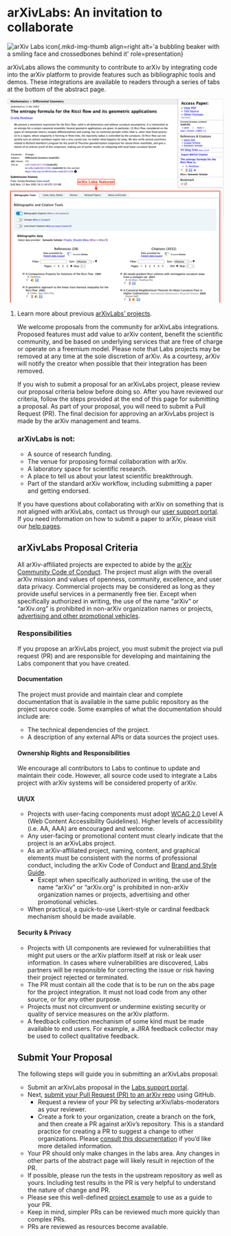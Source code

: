 # arXivLabs: An invitation to collaborate

![arXiv Labs icon](images/smileybones-labs-icon.png){.mkd-img-thumb align=right alt='a bubbling beaker with a smiling face and crossedbones behind it' role=presentation}

arXivLabs allows the community to contribute to arXiv by integrating code into the arXiv platform to provide features such as bibliographic tools and demos. These integrations are available  to readers through a series of tabs at the bottom of the abstract page.

![arXiv Labs features](images/arXivLabsFeatures-01.png)

<ol class="color-blocks">
  <li>Learn more about previous <a href="https://blog.arxiv.org/?s=labs">arXivLabs’ projects</a>.</li>

We welcome proposals from the community for arXivLabs integrations. Proposed features must add value to arXiv content, benefit the scientific community, and be based on underlying services that are free of charge or operate on a freemium model. Please note that Labs projects may be removed at any time at the sole discretion of arXiv. As a courtesy, arXiv will notify the creator when possible that their integration has been removed.

If you wish to submit a proposal for an arXivLabs project, please review our proposal criteria below before doing so. After you have reviewed our criteria, follow the steps provided at the end of this page for submitting a proposal. As part of your proposal, you will need to submit a Pull Request (PR). The final decision for approving an arXivLabs project is made by the arXiv management and teams.

### arXivLabs is not:

- A source of research funding.
- The venue for proposing formal collaboration with arXiv.
- A laboratory space for scientific research.
- A place to tell us about your latest scientific breakthrough. 
- Part of the standard arXiv workflow, including submitting a paper and getting endorsed.

If you have questions about collaborating with arXiv on something that is not aligned with arXivLabs, contact us through our [user support portal](https://arxiv-org.atlassian.net/servicedesk/customer/portal/6). If you need information on how to submit a paper to arXiv, please visit our [help pages](https://info.arxiv.org/help/submit/index.html). 

## arXivLabs Proposal Criteria

All arXiv-affiliated projects are expected to abide by the [arXiv Community Code of Conduct](../help/policies/code_of_conduct.md). The project must align with the overall arXiv mission and values of openness, community, excellence, and user data privacy. Commercial projects may be considered as long as they provide useful services in a permanently free tier. Except when specifically authorized in writing, the use of the name “arXiv” or “arXiv.org” is prohibited in non-arXiv organization names or projects, [advertising and other promotional vehicles](https://info.arxiv.org/brand/brand-guidelines.html).


### Responsibilities

If you propose an arXivLabs project, you must submit the project via pull request (PR) and are responsible for developing and maintaining the Labs component that you have created.

#### Documentation

The project must provide and maintain clear and complete documentation that is available in the same public repository as the project source code. Some examples of what the documentation should include are:
- The technical dependencies of the project.
- A description of any external APIs or data sources the project uses.

#### Ownership Rights and Responsibilities

We encourage all contributors to Labs to continue to update and maintain their code. However, all source code used to integrate a Labs project with arXiv systems will be considered property of arXiv.

#### UI/UX

- Projects with user-facing components must adopt [WCAG 2.0](http://www.w3.org/TR/2008/REC-WCAG20-20081211/) Level A (Web Content Accessibility Guidelines). Higher levels of accessibility (i.e. AA, AAA) are encouraged and welcome.
- Any user-facing or promotional content must clearly indicate that the project is an arXivLabs project.
- As an arXiv-affiliated project, naming, content, and graphical elements must be consistent with the norms of professional conduct, including the arXiv Code of Conduct and [Brand and Style Guide](../brand/index.md).
  - Except when specifically authorized in writing, the use of the name “arXiv” or “arXiv.org” is prohibited in non-arXiv organization names or projects, advertising and other promotional vehicles.
- When practical, a quick-to-use Likert-style or cardinal feedback mechanism should be made available.

#### Security & Privacy
- Projects with UI components are reviewed for vulnerabilities that might put users or the arXiv platform itself at risk or leak user information. In cases where vulnerabilities are discovered, Labs partners will be responsible for correcting the issue or risk having their project rejected or terminated.
- The PR must contain all the code that is to be run on the abs page for the project integration. It must not load code from any other source, or for any other purpose.
- Projects must not circumvent or undermine existing security or quality of service measures on the arXiv platform.
- A feedback collection mechanism of some kind must be made available to end users. For example, a JIRA feedback collector may be used to collect qualitative feedback.

## Submit Your Proposal

The following steps will guide you in submitting an arXivLabs proposal: 

- Submit an arXivLabs proposal in the [Labs support portal](https://arxiv-org.atlassian.net/servicedesk/customer/portal/6).
- Next, [submit your Pull Request (PR) to an arXiv repo](https://github.com/arXiv) using GitHub. 
  - Request a review of your PR by selecting arXiv/labs-moderators as your reviewer.
  - Create a fork to your organization, create a branch on the fork, and then create a PR against arXiv’s repository. This is a standard practice for creating a PR to suggest a change to other organizations. Please [consult this documentation](https://docs.github.com/en/pull-requests/collaborating-with-pull-requests/proposing-changes-to-your-work-with-pull-requests/creating-a-pull-request-from-a-fork) if you’d like more detailed information. 
- Your PR should only make changes in the labs area. Any changes in other parts of the abstract page will likely result in rejection of the PR.
- If possible, please run the tests in the upstream repository as well as yours. Including test results in the PR is very helpful to understand the nature of change and PR.
- Please see this well-defined [project example](https://github.com/arXiv/arxiv-browse/pull/197) to use as a guide to your PR. 
- Keep in mind, simpler PRs can be reviewed much more quickly than complex PRs.
- PRs are reviewed as resources become available. 
